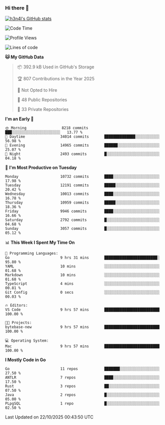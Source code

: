 ### Hi there 👋

[![h3n4l's GitHub stats](https://github-readme-stats.vercel.app/api?username=h3n4l&count_private=true&show_icons=true&theme=radical)](https://github.com/h3n4l/github-readme-stats)

<!--START_SECTION:waka-->
![Code Time](http://img.shields.io/badge/Code%20Time-2%2C338%20hrs%201%20min-blue)

![Profile Views](http://img.shields.io/badge/Profile%20Views-1-blue)

![Lines of code](https://img.shields.io/badge/From%20Hello%20World%20I%27ve%20Written-22.6%20million%20lines%20of%20code-blue)

**🐱 My GitHub Data** 

> 📦 392.9 kB Used in GitHub's Storage 
 > 
> 🏆 807 Contributions in the Year 2025
 > 
> 🚫 Not Opted to Hire
 > 
> 📜 48 Public Repositories 
 > 
> 🔑 33 Private Repositories 
 > 
**I'm an Early 🐤** 

```text
🌞 Morning                8218 commits        ███░░░░░░░░░░░░░░░░░░░░░░   13.77 % 
🌆 Daytime                34014 commits       ██████████████░░░░░░░░░░░   56.98 % 
🌃 Evening                14965 commits       ██████░░░░░░░░░░░░░░░░░░░   25.07 % 
🌙 Night                  2493 commits        █░░░░░░░░░░░░░░░░░░░░░░░░   04.18 % 
```
📅 **I'm Most Productive on Tuesday** 

```text
Monday                   10732 commits       ████░░░░░░░░░░░░░░░░░░░░░   17.98 % 
Tuesday                  12191 commits       █████░░░░░░░░░░░░░░░░░░░░   20.42 % 
Wednesday                10013 commits       ████░░░░░░░░░░░░░░░░░░░░░   16.78 % 
Thursday                 10959 commits       █████░░░░░░░░░░░░░░░░░░░░   18.36 % 
Friday                   9946 commits        ████░░░░░░░░░░░░░░░░░░░░░   16.66 % 
Saturday                 2792 commits        █░░░░░░░░░░░░░░░░░░░░░░░░   04.68 % 
Sunday                   3057 commits        █░░░░░░░░░░░░░░░░░░░░░░░░   05.12 % 
```


📊 **This Week I Spent My Time On** 

```text
💬 Programming Languages: 
Go                       9 hrs 31 mins       ████████████████████████░   95.80 % 
YAML                     10 mins             ░░░░░░░░░░░░░░░░░░░░░░░░░   01.68 % 
Markdown                 10 mins             ░░░░░░░░░░░░░░░░░░░░░░░░░   01.68 % 
TypeScript               4 mins              ░░░░░░░░░░░░░░░░░░░░░░░░░   00.81 % 
Git Config               0 secs              ░░░░░░░░░░░░░░░░░░░░░░░░░   00.03 % 

🔥 Editors: 
VS Code                  9 hrs 57 mins       █████████████████████████   100.00 % 

🐱‍💻 Projects: 
bytebase-new             9 hrs 57 mins       █████████████████████████   100.00 % 

💻 Operating System: 
Mac                      9 hrs 57 mins       █████████████████████████   100.00 % 
```

**I Mostly Code in Go** 

```text
Go                       11 repos            ███████░░░░░░░░░░░░░░░░░░   27.50 % 
ANTLR                    7 repos             ████░░░░░░░░░░░░░░░░░░░░░   17.50 % 
Rust                     3 repos             ██░░░░░░░░░░░░░░░░░░░░░░░   07.50 % 
Java                     2 repos             █░░░░░░░░░░░░░░░░░░░░░░░░   05.00 % 
PLpgSQL                  1 repo              █░░░░░░░░░░░░░░░░░░░░░░░░   02.50 % 
```




 Last Updated on 22/10/2025 00:43:50 UTC
<!--END_SECTION:waka-->

